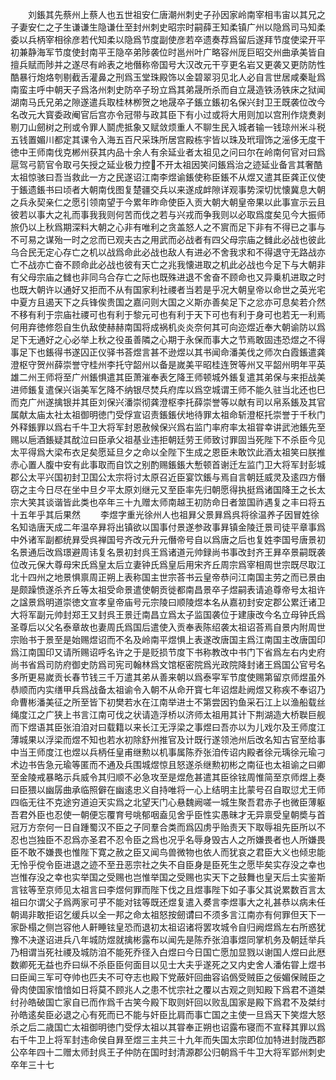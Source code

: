 <!-- { "loadSidebar": true } -->
　　刘鋹其先蔡州上蔡人也五世祖安仁唐潮州刺史子孙因家岭南宰相韦宙以其兄之子妻安仁之子生谦谦生隐谦仕至封州刺史昭宗时嗣薛王知柔镇广州以隐爲司马知柔委以兵柄宰相徐彦若代知柔以隐爲节度副使彦若卒遗奏荐爲留后遂拜节度使梁开平初兼静海军节度使封南平王隐卒弟陟袭位时邕州叶广略容州厐巨昭交州曲承美皆自擅兵赋而陟并之遂尽有岭表之地僭称帝国号大汉改元干亨更名岩又更袭又更防防性酷暴行炮烙刳剔截舌灌鼻之刑爲玉堂珠殿饰以金碧翠羽见北人必自言世居咸秦耻爲南蛮主呼中朝天子爲洛州刺史防卒子玢立爲其弟晟所杀而自立晟造铁汤铁床之狱闻湖南马氏兄弟之隙遂遣兵取桂林栁贺之地晟卒子鋹立鋹初名保兴封卫王既袭位改今名改元大寳委政阉官后宫亦令冠带与政其臣下有小过或将大用则加以宫刑作烧煑剥剔刀山劒树之刑或令罪人鬬虎抵象又赋敛烦重人不聊生民入城者输一钱琼州米斗税五钱置媚川都定其课令入海五百尺采珠所居宫殿栋宇皆以珠及玳瑁饰之滛侈无度干徳中王师南伐克郴州获其内品十余人有余延业者太祖见之问曰尔在岭南何官对曰爲扈驾弓箭官令取弓矢授之延业极力控不开太祖因笑问鋹爲治之迹延业备言其奢酷太祖惊骇曰吾当救此一方之民遂诏江南李煜谕鋹使称臣鋹不从煜又遣其臣龚正仪使于鋹遗鋹书曰顷者大朝南伐图复楚疆交兵以来遂成衅隙详观事势深切忧懐冀息大朝之兵永契亲仁之愿引领南望于今累年昨命使臣入贡大朝大朝皇帝果以此事宣示云且彼若以事大之礼而事我我则何苦而伐之若与兴戎而争我则以必取爲度矣见今大振师旅仍以上秋爲期深料大朝之心非有唯利之贪盖怒人之不賔而足下非有不得已之事与不可易之谋殆一时之忿而已观夫古之用武而必战者有四父母宗庙之雠此必战也彼此乌合民无定心存亡之机以战爲命此必战也敌人有进必不舍我求和不得退守无路战亦亡不战亦亡奋不顾命此必战也彼有天亡之兆我懐进取之机此必战也今足下与大朝非有父母宗庙之雠也非同乌合存亡之际也既殊进退不舍奋不顾命也又异乗机进取之时也既大朝许以通好又拒而不从有国家利社禝者当若是乎况大朝皇帝以命世之英光宅中夏方且遏天下之兵锋俟贵国之嘉问则大国之义斯亦善矣足下之忿亦可息矣若介然不移有利于宗庙社禝可也有利于黎元可也有利于天下可也有利于身可也若无一利焉何用弃徳修怨自生仇敌使赫赫南国将成祸机炎炎奈何其可向迩煜近奉大朝谕防以爲足下无通好之心必举上秋之役虽善隣之心期于永保而事大之节焉敢固违恐煜之不得事足下也鋹得书遂囚正仪驿书荅煜言甚不逊煜以其书闻命潘美伐之师次白霞鋹遣龚澄枢守贺州薛崇誉守桂州李托守韶州以备是嵗美平昭桂连贺等州又平韶州明年平英雄二州王师将至广州鋹惧遣其臣萧漼奉表乞降王师顿城外鋹复遣其弟保与来拒战美进师鋹复遣保兴诣美军乞降不纳银尽焚兵府库以爲空城谓王师不能久驻当北还也巳而克广州遂擒银并其臣刘保兴潘崇彻龚澄枢李托薛崇誉等以献有司以帛系鋹及其官属献太庙太社太祖御明徳门受俘宣诏责鋹鋹伏地待罪太祖命斩澄枢托崇誉于千秋门外释鋹罪以爲右千牛卫大将军封恩赦候保兴爲右监门率府率太祖甞幸讲武池鋹先至赐以巵酒鋹疑其酖泣曰臣承父祖基业违拒朝廷劳王师致讨罪固当死陛下不杀臣今见太平得爲大梁布衣足矣愿延旦夕之命以全陛下生成之恩臣未敢饮此酒太祖笑曰朕推赤心置人腹中安有此事取而自饮之别酌赐鋹鋹大慙顿首谢迁左监门卫大将军封彭城郡公太平兴国初封卫国公太宗将讨太原召近臣宴饮鋹与焉自言朝廷威灵及逺四方僭窃之主今日尽在坐中旦夕平太原刘继元又至臣率先归朝愿得执挺爲诸国降王之长太宗大笑其谈谐皆此类也卒年三十九赠太师南越王初防命日者筮国祚遇复之丰曰将五十五年乎其后果然
　　李煜字重光徐州人也祖昪父景昪爲呉将徐温养子因冒姓徐名知诰唐天成二年温卒昪将出镇欲以国事付景遂参政事昪镇金陵迁景司徒平章事爲中外诸军副都统昪受呉禅国号齐改元升元僭帝号自以爲唐之后也复姓李国号唐景初名景通后改爲璟避周讳复名景初封呉王爲诸道元帅録尚书事改封齐王昪卒景嗣既袭位改元保大尊母宋氏爲皇太后立妻钟氏爲皇后用宋齐丘周宗爲宰相周世宗既尽取江北十四州之地景惧禀周正朔上表称国主世宗荅书云皇帝恭问江南国主劳之而已景由是颇躁愤遂杀齐丘等太祖受命景遣使朝贡徙都南昌景卒子煜嗣表请追尊帝号太祖许之諡景爲明道崇徳文宣孝皇帝庙号元宗陵曰顺陵煜本名从嘉初封安定郡公累迁诸卫大将军副元帅封郑王又封呉王景迁南昌立爲太子监国袭位于建康改今名立母钟氏爲圣尊后以父名泰章故也妻周氏爲国后遣使入贡奉表陈绍袭太祖诏荅焉自景内附周世宗贻书于景至是始赐煜诏而不名及岭南平煜惧上表遂改唐国主爲江南国主改唐国印爲江南国印又请所赐诏呼名许之于是贬损节度下书称教改中书门下省爲左右内史府尚书省爲司防府御史防爲司宪司翰林爲文馆枢密院爲光政院降封诸王爲国公官号名多所更易嵗贡长春节钱三千万遣其弟从善来朝以爲泰寜军节度使赐第留京师煜虽外恭顺而内实缮甲兵爲战备太祖谕令入朝不从命开寳七年诏煜赴阙煜又称疾不奉诏乃命曹彬潘美征之所至皆下初樊若水在江南举进士不第尝因钓鱼采石江上以渔船载丝绳度江之广狭上书言江南可伐之状请造浮桥以济师太祖用其计下荆湖造大桥聫巨舰而下煜语其臣张洎洎对曰载籍以来长江无浮梁之事煜曰吾亦以为儿戏尔及王师度江薄城果以浮梁而煜不知也若水初除舒州推官及计既行遂领池州后改名知古官至给事中当王师度江也煜以兵柄任皇甫继勲以机事属陈乔张洎传诏内殿者徐元瑀徐元瑜刁术边书告急元瑜等匿而不通及兵围城煜惊且怒遂杀继勲初彬之南征也太祖谕之曰卿至金陵戒暴略示兵威令其归顺不必急攻至是煜危甚遣其臣徐铉周惟简至京师煜上奏曰臣猥以幽孱曲承临照僻在幽逺忠义自持唯将一心上结明主比蒙号召自取愆尤王师四临无往不克途穷道迫天实爲之北望天门心悬魏阙嗟一城生聚吾君赤子也微臣薄躯吾君外臣也忍使一朝便忘覆育号咷郁咽盍见舍乎臣性实愚昧才无异禀受皇朝奬与首冠万方奈何一日自踵蜀汉不臣之子同羣合类而爲囚虏乎贻责天下取辱祖先臣所以不忍也岂独臣不忍爲亦圣君不忍令臣之爲也况乎名辱身毁古人之所嫌畏者也人所嫌畏臣不敢不嫌畏也惟陛下寛之赦之臣又闻鸟兽微物也依人而犹哀之君臣大义也倾忠能无怜乎傥令臣进退之迹不至丑恶宗社之失不自臣身是臣死生之愿毕矣实存没之幸也岂惟存没之幸也实举国之受赐也岂惟举国之受赐也实天下之鼓舞也皇天后土实鉴斯言铉等至京师见太祖言曰李煜何罪而陛下伐之且煜事陛下如子事父其说累数百言太祖曰尔谓父子爲两家可乎不能对铉等既还煜复遣入奏言李煜事大之礼甚恭以病未任朝谒非敢拒诏乞缓兵以全一邦之命太祖怒按劒谓曰不须多言江南亦有何罪但天下一家卧榻之侧岂容他人鼾睡铉皇恐而退初太祖诏诸将罢攻城令自归阙煜爲左右所惑犹豫不决遂诏进兵八年城防煜就擒彬露布以闻先是陈乔张洎事煜同掌机务及朝廷举兵乃相谓当死社禝及城防洎不能死乔径入白煜曰今日国亡愿加显戮以谢国人煜曰此厯数卿死无益也乔曰纵不杀臣臣何面目以见士大夫乎遂死之又内史舍人潘佑甞上煜书曰臣闻三军可夺帅也匹夫不可夺志也殿下党蔽奸回曲容谄僞受贼臣之佞媚保贼臣之骨肉使国家愔愔如日将莫不顾兆人之患不忧宗社之覆以古观之则知殿下爲君不道桀纣孙皓破国亡家自已而作爲千古笑今殿下取则奸回以败乱国家是殿下爲君不及桀纣孙皓逺矣臣必退之心有死而已不能与奸臣比肩而事亡国之主使一旦爲天下笑煜大怒杀之后二歳国亡太祖御明徳门受俘太祖以其甞奉正朔也诏露布寝而不宣释其罪以爲右千牛卫上将军封违命侯自昪至煜三主共三十九年而失国太宗即位加特进封陇西郡公卒年四十二赠太师封呉王子仲防在国时封清源郡公归朝爲千牛卫大将军郢州刺史卒年三十七
